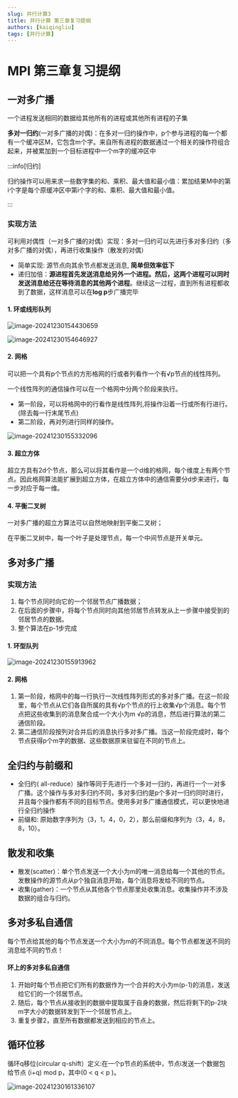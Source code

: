 ```yaml
---
slug: 并行计算3
title: 并行计算 第三章复习提纲
authors: [kaiqingliu]
tags: [并行计算]
---
```


# MPI 第三章复习提纲
## 一对多广播

一个进程发送相同的数据给其他所有的进程或其他所有进程的子集

**多对一归约**(一对多广播的对偶)：在多对一归约操作中，p个参与进程的每一个都有一个缓冲区M，它包含m个字。来自所有进程的数据通过一个相关的操作符组合起来，并被累加到一个目标进程中一个m字的缓冲区中

:::info[归约]

归约操作可以用来求一些数字集的和、乘积、最大值和最小值：累加结果M中的第i个字是每个原缓冲区中第i个字的和、乘积、最大值和最小值。

:::

### 实现方法

可利用对偶性（一对多广播的对偶）实现：多对一归约可以先进行多对多归约（多对多广播的对偶），再进行收集操作（散发的对偶）

- 简单实现: 源节点向其余节点都发送消息, **简单但效率低下**
- 递归加倍：**源进程首先发送消息给另外一个进程。然后，这两个进程可以同时发送消息给还在等待消息的其他两个进程**。继续这一过程，直到所有进程都收到了数据，这样消息可以在**log p**步广播完毕

#### 1. 环或线形队列

![image-20241230154430659](./images/image-20241230154430659.png)

![image-20241230154646927](./images/image-20241230154646927.png)

#### 2. 网格

可以把一个具有p个节点的方形格网的行或者列看作一个有√p节点的线性阵列。

一个线性阵列的通信操作可以在一个格网中分两个阶段来执行。

- 第一阶段，可以将格网中的行看作是线性阵列,将操作沿着一行或所有行进行。(除去每一行末尾节点)
- 第二阶段，再对列进行同样的操作。

![image-20241230155332096](./images/image-20241230155332096.png)

#### 3. 超立方体

超立方具有2d个节点，那么可以将其看作是一个d维的格网，每个维度上有两个节点。因此格网算法能扩展到超立方体，在超立方体中的通信需要分d步来进行，每一步对应于每一维。

#### 4. 平衡二叉树

一对多广播的超立方算法可以自然地映射到平衡二叉树；

在平衡二叉树中，每一个叶子是处理节点，每一个中间节点是开关单元。





## 多对多广播

### 实现方法

1. 每个节点同时向它的一个邻居节点广播数据；
2. 在后面的步骤中，将每个节点同时向其他邻居节点转发从上一步骤中接受到的邻居节点的数据。
3. 整个算法在p-1步完成

#### 1. 环型队列

![image-20241230155913962](./images/image-20241230155913962.png)

#### 2. 网格

1. 第一阶段，格网中的每一行执行一次线性阵列形式的多对多广播。在这一阶段里，每个节点从它们各自所属的具有√p个节点的行上收集√p个消息。每个节点把这些收集到的消息聚合成一个大小为m √p的消息，然后进行算法的第二通信阶段。
2. 第二通信阶段按列对合并后的消息执行多对多广播。当这一阶段完成时，每个节点获得p个m字的数据、这些数据原来驻留在不同的节点上。



## 全归约与前缀和

- 全归约( all-reduce）操作等同于先进行一个多对一归约，再进行一个一对多广播。这个操作与多对多归约不同，多对多归约是p个多对一归约同时进行，并且每个操作都有不同的目标节点。使用多对多广播通信模式，可以更快地进行全归约操作
- 前缀和: 原始数字序列为（3，1，4，0，2），那么前缀和序列为（3，4，8，8，10）。



## 散发和收集

- 散发(scatter)：单个节点发送一个大小为m的唯一消息给每一个其他的节点。发散操作的源节点从p个独自消息开始，每个消息将发给不同的节点。
- 收集(gather)：一个节点从其他各个节点那里处收集消息。收集操作并不涉及数据的组合与归约。



## 多对多私自通信

每个节点给其他的每个节点发送一个大小为m的不同消息。每个节点都发送不同的消息给不同的节点！

#### 环上的多对多私自通信

1. 开始时每个节点把它们所有的数据作为一个合并的大小为m(p-1)的消息，发送给它们的一个邻居节点。
2. 随后，每个节点从接收到的数据中提取属于自身的数据，然后将剩下的p-2块m字大小的数据转发到下一个邻居节点上。
3. 重复步骤2，直至所有数据都发送到相应的节点上。



## 循环位移

循环q移位(circular q-shift）定义:在一个p节点的系统中，节点i发送一个数据包给节点 (i+q) mod p，其中(0 < q < p )。

![image-20241230161336107](./images/image-20241230161336107.png)





